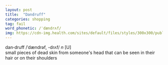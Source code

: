 ```yaml
---
layout: post
title:  "Dandruff"
categories: shopping
tag: fail
word_phonetic: /ˈdændrʌf/
img: https://cdn-img.health.com/sites/default/files/styles/300x300/public/styles/main/public/head-shoulders-dandruff-shampoo.jpg
---
```

<DIV style="MARGIN: 0px 0px 5px">dan<B>·</B>druff /ˈdændrəf, -drʌf/ <I>n</I> [U] <BR>small pieces of dead skin from someone's head that can be seen in their hair or on their shoulders</DIV>
